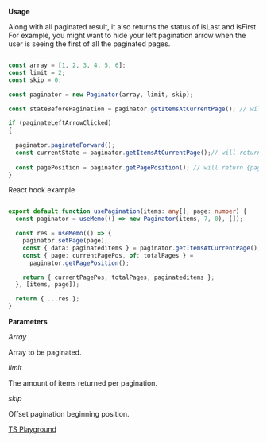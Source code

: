 **Usage**


Along with all paginated result, it also returns the status of isLast and isFirst. For example, you might want to hide your left pagination arrow when the user is seeing the first of all the paginated pages.

```ts

const array = [1, 2, 3, 4, 5, 6];
const limit = 2;
const skip = 0;

const paginator = new Paginator(array, limit, skip);

const stateBeforePagination = paginator.getItemsAtCurrentPage(); // will return {isFirst: true, isLast: false, data: [1, 2]}

if (paginateLeftArrowClicked)
{
  
  paginator.paginateForward();
  const currentState = paginator.getItemsAtCurrentPage();// will return {isFirst: false, isLast: false, data: [3, 4]}
  
  const pagePosition = paginator.getPagePosition(); // will return {page: 2, of: 3}
}

```

React hook example
```ts

export default function usePagination(items: any[], page: number) {
  const paginator = useMemo(() => new Paginator(items, 7, 0), []);

  const res = useMemo(() => {
    paginator.setPage(page);
    const { data: paginateditems } = paginator.getItemsAtCurrentPage();
    const { page: currentPagePos, of: totalPages } =
      paginator.getPagePosition();

    return { currentPagePos, totalPages, paginateditems };
  }, [items, page]);

  return { ...res };
}


```

**Parameters**

*Array*

Array to be paginated.

*limit*

The amount of items returned per pagination.

*skip*

Offset pagination beginning position.


[TS Playground](https://www.typescriptlang.org/play?ssl=88&ssc=33&pln=1&pc=1#code/MYGwhgzhAEAKYHMCWA7MAXA9gJ2gbwChppsBTMAE0xRAE9oQkBbJdALmhQFcmAjU7AG4i0AA6JSHbnwHDiEANZJRUnvyEiw2bGFocwKWgG0AunOjBqEdNi7As2ABRade6AeMmANA2atVMtg+isoA-AHqAJT4IsToABZIEAB0jCzo0AC8vunmcYkpLrpZ7tq6edAJSckhoiW10KHQDRwADBVVKeIIpCUAjNAA1NCODQA+Y9CtkeYAvgQiEKToAIJltM7r+obRhMT51UX02UdzC-LL8D2O3ZKcagK7sZUFybclt2ciPegAkuikJgQFboADCXG0pBQ6CupEcT32FisGQoGDAJU6ySONUYwDhmPeAFpoH0fASJNBiQNhpi0qwZs8yOgISgXtVgPFSMAFAAtASYABKyxZjlR6DADOI8xE3VQGFIADEcAB3LQUeExRHknoY17vGmvOnoYTPSwoazQMXo7KY7EQXH4vUUqlkp06qlDNkpI2S-ZMlle5Icrm8-lC5nYFCitG+6XEWVoAEAITA3NV2HVCP22t6NrdvWJtL8xvO+zNFqtusO6xxSDxjhzlJJruqRJJnqL6V9xH9kcDwe5fOwguFkej4tjpZ+sNgmAgrCQ1A1ezLyIYUIQCSrhRrIA3CQq5YyWHFIFhMGyAFkMPEg6QkCBHHuUJv4tAAPSBn2HtfACFkaFYRKa8EjvB8G3zD8v2LbsSFHVkV0RW4OD-SFAIpTJMKmRp2xQ-8oRhCQvGeYhMAAMw4E8wDPCQIGIxFZi+YgfhWEAQH+QEIGXRl4MDU4RDjMRsCQAA3eULE5bkFSQbBrBWFAKAAGUgdBxzAbZaCzHteMQ-Ykmk2T2EDd5MOyVp6MRaAkmU6wOCtVJ9zfAAeaD0gsqUmI-AAqLzYi86BfjIuCI3NKZgkwJhlkSF8rJgZVhxfHx+GAMAuCWMREDldBF1ZCB4kwLgQAodwQFVWgYF7XLMEBKoXz898ZWEsSAQkkMhxHEK1I00wtKsoK1Icl8txc6ZNUs8tMD3ZIBGHJwACIriynKxDnBdqFi9coBeAwpjm2D5kRSqxsRK13P2ZILsxAcFAMuSFJs1SrUiM7GIEghpQII9SlcEojFJaAACYfAAZh8AAWHwAFYfAANjMT61yNEoAeEL6GjMk0voTDAcBKFBSGVOBMsTHBNlcHwjWCJRRAZBHzQyax5STUgyJwUhFsTZbsmxhxkh+DigRBcE0MI64Zg-T9lQfEBgoDPB9Jk2zKlsUgfGslSODI6ilh8K0OD+nwAZMA7oAIHmcDeYn5SVbB00zVHf3w6EAGVxRa7mrd5-mAUFsEndFuEZnfSXpdlvt5YgW6jK1kAddih7Ne11XLTRfXQegMHjYWLHPZy2d52y9aPeQEnsD5y4JHztaowZCappATAEBuXPqCrwuUBmIA)
